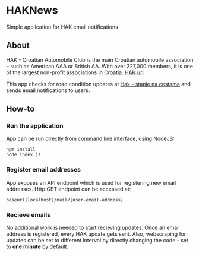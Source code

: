 # HAKNews
Simple application for HAK email notifications

## About
HAK - Croatian Automobile Club is the main Croatian automobile association – such as American AAA or British AA. With over 227,000 members, it is one of the largest non-profit associations in Croatia.
[HAK url](https://www.hak.hr/)

This app checks for road condition updates at [Hak - stanje na cestama](https://www.hak.hr/info/stanje-na-cestama/#prohodnost-cesta) and sends email notifications to users.

## How-to
### Run the application
App can be run directly from command line interface, using NodeJS:

    npm install
    node index.js

### Register email addresses
App exposes an API endpoint which is used for registering new email addresses. Http GET endpoint can be accessed at:

    baseurl(localhost)/mail/[user-email-address]

### Recieve emails
No additional work is needed to start recieving updates. Once an email address is registered, every HAK update gets sent. Also, webscraping for updates can be set to different interval by directly changing the code - set to **one minute** by default.
